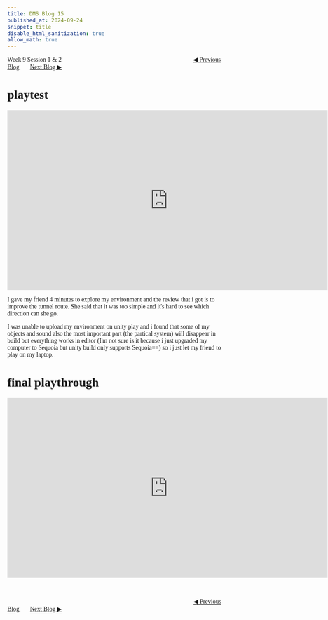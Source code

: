 ```yaml
---
title: DMS Blog 15
published_at: 2024-09-24
snippet: title
disable_html_sanitization: true
allow_math: true
---
```

<font face="Times New Roman">
Week 9 Session 1 & 2 &nbsp;
<a href="https://d20502-d-dms1-blog-38.deno.dev/fourteen-blog-post" class="button" style="margin-left:20.7em">◀︎ Previous Blog</a>&nbsp;&nbsp;&nbsp;&nbsp;&nbsp;&nbsp;
<a href="https://d20502-d-dms1-blog-38.deno.dev/sixteen-blog-post" class="button">Next Blog ▶︎</a>


# playtest


<iframe width="731" height="411" src="https://www.youtube.com/embed/Fg3ZHmoYvX8" title="DMS1: video experiment" frameborder="0" allow="accelerometer; autoplay; clipboard-write; encrypted-media; gyroscope; picture-in-picture; web-share" referrerpolicy="strict-origin-when-cross-origin" allowfullscreen></iframe>


I gave my friend 4 minutes to explore my environment and the review that i got is to improve the tunnel route. She said that it was too simple and it's hard to see which direction can she go.

I was unable to upload my environment on unity play and i found that some of my objects and sound also the most important part (the partical system) will disappear in build but everything works in editor (I'm not sure is it because i just upgraded my computer to Sequoia but unity build only supports Sequoia==) so i just let my friend to play on my laptop.


# final playthrough

<iframe width="731" height="411" src="https://www.youtube.com/embed/nc0nvb5tAPk" title="DMS1: video experiment" frameborder="0" allow="accelerometer; autoplay; clipboard-write; encrypted-media; gyroscope; picture-in-picture; web-share" referrerpolicy="strict-origin-when-cross-origin" allowfullscreen></iframe>

<br></br>
<a href="https://d20502-d-dms1-blog-38.deno.dev/fourteen-blog-post" class="button" style="margin-left:30.35em">◀︎ Previous Blog</a>&nbsp;&nbsp;&nbsp;&nbsp;&nbsp;&nbsp;
<a href="https://d20502-d-dms1-blog-38.deno.dev/sixteen-blog-post" class="button">Next Blog ▶︎</a>
</font>